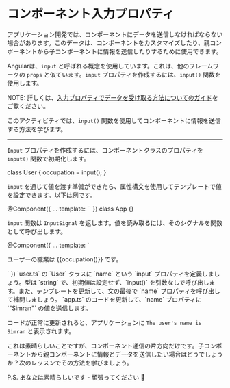 # コンポーネント入力プロパティ

アプリケーション開発では、コンポーネントにデータを送信しなければならない場合があります。このデータは、コンポーネントをカスタマイズしたり、親コンポーネントから子コンポーネントに情報を送信したりするために使用できます。

Angularは、`input` と呼ばれる概念を使用しています。これは、他のフレームワークの `props` と似ています。`input` プロパティを作成するには、`input()` 関数を使用します。

NOTE: 詳しくは、[入力プロパティでデータを受け取る方法についてのガイド](/guide/components/inputs)をご覧ください。

このアクティビティでは、`input()` 関数を使用してコンポーネントに情報を送信する方法を学びます。

<hr>

`Input` プロパティを作成するには、コンポーネントクラスのプロパティを `input()` 関数で初期化します。

<docs-code header="user.ts" language="ts">
class User {
  occupation = input<string>();
}
</docs-code>

`input` を通じて値を渡す準備ができたら、属性構文を使用してテンプレートで値を設定できます。以下は例です。

<docs-code header="app.ts" language="angular-ts" highlight="[3]">
@Component({
  ...
  template: `<app-user occupation="Angular Developer"></app-user>`
})
class App {}
</docs-code>

`input` 関数は `InputSignal` を返します。値を読み取るには、そのシグナルを関数として呼び出します。

<docs-code header="user.ts" language="angular-ts">
@Component({
  ...
  template: `<p>ユーザーの職業は {{occupation()}} です。</p>`
})
</docs-code>

<docs-workflow>

<docs-step title="`input()` プロパティを定義する">
`user.ts` の `User` クラスに `name` という `input` プロパティを定義しましょう。型は `string` で、初期値は設定せず、`input()` を引数なしで呼び出します。また、テンプレートを更新して、文の最後で `name` プロパティを呼び出して補間しましょう。
</docs-step>

<docs-step title="`input` プロパティに値を渡す">
`app.ts` のコードを更新して、`name` プロパティに `"Simran"` の値を送信します。
<br>

コードが正常に更新されると、アプリケーションに `The user's name is Simran` と表示されます。
</docs-step>

</docs-workflow>

これは素晴らしいことですが、コンポーネント通信の片方向だけです。子コンポーネントから親コンポーネントに情報とデータを送信したい場合はどうでしょうか？次のレッスンでその方法を学びましょう。

P.S. あなたは素晴らしいです - 頑張ってください 🎉
